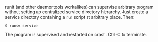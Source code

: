 runit (and other daemontools workalikes) can supervise arbitrary program
without setting up centralized service directory hierarchy. Just create a
service directory containing a `run` script at arbitrary place.  Then:

```console
$ runsv service
```

The program is supervised and restarted on crash. Ctrl-C to terminate.
